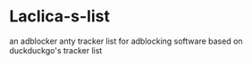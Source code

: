 # Laclica-s-list
an adblocker anty tracker list for adblocking software based on duckduckgo's tracker list
